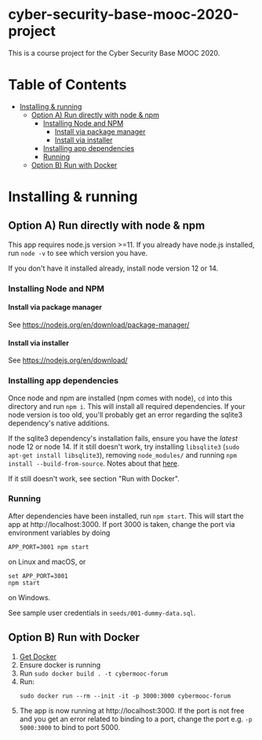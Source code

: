 # cyber-security-base-mooc-2020-project

This is a course project for the Cyber Security Base MOOC 2020.

# Table of Contents

- [Installing & running](#installing---running)
  * [Option A) Run directly with node & npm](#option-a--run-directly-with-node---npm)
    + [Installing Node and NPM](#installing-node-and-npm)
      - [Install via package manager](#install-via-package-manager)
      - [Install via installer](#install-via-installer)
    + [Installing app dependencies](#installing-app-dependencies)
    + [Running](#running)
  * [Option B) Run with Docker](#option-b--run-with-docker)

# Installing & running

## Option A) Run directly with node & npm

This app requires node.js version >=11. If you already have node.js installed, run `node -v` to see which version you have.

If you don't have it installed already, install node version 12 or 14.

### Installing Node and NPM

#### Install via package manager

See https://nodejs.org/en/download/package-manager/

#### Install via installer

See https://nodejs.org/en/download/

### Installing app dependencies

Once node and npm are installed (npm comes with node), `cd` into this directory and run `npm i`. This will install all required dependencies. If your node version is too old, you'll probably get an error regarding the sqlite3 dependency's native additions.

If the sqlite3 dependency's installation fails, ensure you have the *latest* node 12 or node 14. If it still doesn't work, try installing `libsqlite3` (`sudo apt-get install libsqlite3`), removing `node_modules/` and running `npm install --build-from-source`. Notes about that [here](https://www.npmjs.com/package/sqlite3#source-install).

If it still doesn't work, see section "Run with Docker".

### Running

After dependencies have been installed, run `npm start`. This will start the app at http://localhost:3000. If port 3000 is taken, change the port via environment variables by doing

```
APP_PORT=3001 npm start
```

on Linux and macOS, or 

```
set APP_PORT=3001
npm start
```

on Windows.

See sample user credentials in `seeds/001-dummy-data.sql`.

## Option B) Run with Docker

1. [Get Docker](https://docs.docker.com/get-docker/)
2. Ensure docker is running
3. Run `sudo docker build . -t cybermooc-forum`
4. Run:
    ```
    sudo docker run --rm --init -it -p 3000:3000 cybermooc-forum
    ```
5. The app is now running at http://localhost:3000. If the port is not free and you get an error related to binding to a port, change the port e.g. `-p 5000:3000` to bind to port 5000.